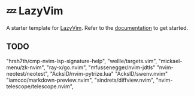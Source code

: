 # 💤 LazyVim

A starter template for [LazyVim](https://github.com/LazyVim/LazyVim).
Refer to the [documentation](https://lazyvim.github.io/installation) to get started.

## TODO


"hrsh7th/cmp-nvim-lsp-signature-help",
"wellle/targets.vim",
"mickael-menu/zk-nvim",
"ray-x/go.nvim",
"mfussenegger/nvim-jdtls"
"nvim-neotest/neotest",
"AckslD/nvim-pytrize.lua"
"AckslD/swenv.nvim"
"iamcco/markdown-preview.nvim",
"sindrets/diffview.nvim",
"nvim-telescope/telescope.nvim",
